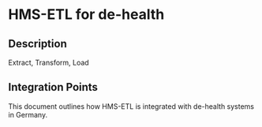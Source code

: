 # HMS-ETL for de-health

## Description

Extract, Transform, Load

## Integration Points

This document outlines how HMS-ETL is integrated with de-health systems in Germany.
